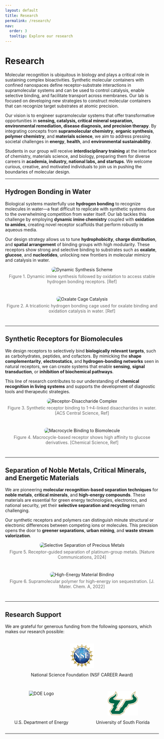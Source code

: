 ```yaml
---
layout: default
title: Research
permalink: /research/
nav:
  order: 3
  tooltip: Explore our research
---
```

# Research

Molecular recognition is ubiquitous in biology and plays a critical role in sustaining complex bioactivities. Synthetic molecular containers with confined nanospaces define receptor-substrate interactions in supramolecular systems and can be used to control catalysis, enable selective binding, and facilitate transport across membranes. Our lab is focused on developing new strategies to construct molecular containers that can recognize target substrates at atomic precision.

Our vision is to engineer supramolecular systems that offer transformative opportunities in **sensing, catalysis, critical mineral separation, environmental remediation, disease diagnosis, and precision therapy**. By integrating concepts from **supramolecular chemistry**, **organic synthesis**, **polymer chemistry**, and **materials science**, we aim to address pressing societal challenges in **energy**, **health**, and **environmental sustainability**.

Students in our group will receive **interdisciplinary training** at the interface of chemistry, materials science, and biology, preparing them for diverse careers in **academia, industry, national labs, and startups**. We welcome curious, creative, and motivated individuals to join us in pushing the boundaries of molecular design.

---

## Hydrogen Bonding in Water

Biological systems masterfully use **hydrogen bonding** to recognize molecules in water—a feat difficult to replicate with synthetic systems due to the overwhelming competition from water itself. Our lab tackles this challenge by employing **dynamic imine chemistry** coupled with **oxidation to amides**, creating novel receptor scaffolds that perform robustly in aqueous media.

Our design strategy allows us to tune **hydrophobicity**, **charge distribution**, and **spatial arrangement** of binding groups with high modularity. These receptors show strong and selective binding to substrates such as **oxalate**, **glucose**, and **nucleotides**, unlocking new frontiers in molecular mimicry and catalysis in water.

<div class="figure-row">
  <img src="/assets/images/figure1-dynamic-synthesis.jpg" alt="Dynamic Synthesis Scheme" style="max-width: 100%; border-radius: 8px;">
  <p class="caption">Figure 1. Dynamic imine synthesis followed by oxidation to access stable hydrogen bonding receptors. [Ref]</p>
</div>

<div class="figure-row">
  <img src="/assets/images/figure2-oxalate-cage.jpg" alt="Oxalate Cage Catalysis" style="max-width: 100%; border-radius: 8px;">
  <p class="caption">Figure 2. A tricationic hydrogen bonding cage used for oxalate binding and oxidation catalysis in water. [Ref]</p>
</div>

---

## Synthetic Receptors for Biomolecules

We design receptors to selectively bind **biologically relevant targets**, such as carbohydrates, peptides, and cofactors. By mimicking the **shape complementarity**, **electrostatics**, and **hydrogen-bonding networks** seen in natural receptors, we can create systems that enable **sensing**, **signal transduction**, or **inhibition of biochemical pathways**.

This line of research contributes to our understanding of **chemical recognition in living systems** and supports the development of diagnostic tools and therapeutic strategies.

<div class="figure-row">
  <img src="/assets/images/figure3-ACS-central-sci.jpg" alt="Receptor-Disaccharide Complex" style="max-width: 100%; border-radius: 8px;">
  <p class="caption">Figure 3. Synthetic receptor binding to 1→4-linked disaccharides in water. [ACS Central Science, Ref]</p>
</div>

<div class="figure-row">
  <img src="/assets/images/figure4-chem-sci.jpg" alt="Macrocycle Binding to Biomolecule" style="max-width: 100%; border-radius: 8px;">
  <p class="caption">Figure 4. Macrocycle-based receptor shows high affinity to glucose derivatives. [Chemical Science, Ref]</p>
</div>

---

## Separation of Noble Metals, Critical Minerals, and Energetic Materials

We are pioneering **molecular recognition-based separation techniques** for **noble metals**, **critical minerals**, and **high-energy compounds**. These materials are essential for green energy technologies, electronics, and national security, yet their **selective separation and recycling** remain challenging.

Our synthetic receptors and polymers can distinguish minute structural or electronic differences between competing ions or molecules. This precision opens the door to **greener separations**, **urban mining**, and **waste stream valorization**.

<div class="figure-row">
  <img src="/assets/images/figure5-natcomm-2024.jpg" alt="Selective Separation of Precious Metals" style="max-width: 100%; border-radius: 8px;">
  <p class="caption">Figure 5. Receptor-guided separation of platinum-group metals. [Nature Communications, 2024]</p>
</div>

<div class="figure-row">
  <img src="/assets/images/figure6-JMCA-2022.jpg" alt="High-Energy Material Binding" style="max-width: 100%; border-radius: 8px;">
  <p class="caption">Figure 6. Supramolecular polymer for high-energy ion sequestration. [J. Mater. Chem. A, 2022]</p>
</div>

---

## Research Support

We are grateful for generous funding from the following sponsors, which makes our research possible:

<div class="funding-logos">
  <div class="funding-logo">
    <img src="/assets/images/nsf-logo.png" alt="NSF Logo" style="height: 80px;">
    <p>National Science Foundation (NSF CAREER Award)</p>
  </div>
  <div class="funding-logo">
    <img src="/assets/images/doe-logo.png" alt="DOE Logo" style="height: 80px;">
    <p>U.S. Department of Energy</p>
  </div>
  <div class="funding-logo">
    <img src="/assets/images/usf-logo.png" alt="USF Logo" style="height: 80px;">
    <p>University of South Florida</p>
  </div>
</div>

---

<style>
.caption {
  font-size: 14px;
  margin-top: 5px;
  color: #666;
  text-align: center;
}
.figure-row {
  margin-bottom: 40px;
  text-align: center;
}
.funding-logos {
  display: flex;
  justify-content: space-around;
  align-items: center;
  flex-wrap: wrap;
  margin-top: 30px;
  gap: 30px;
}
.funding-logo {
  display: flex;
  flex-direction: column;
  align-items: center;
}
</style>
